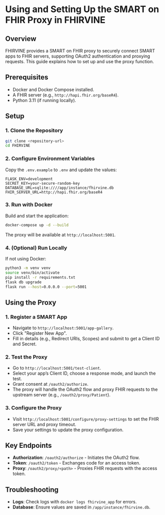 # Using and Setting Up the SMART on FHIR Proxy in FHIRVINE

## Overview

FHIRVINE provides a SMART on FHIR proxy to securely connect SMART apps to FHIR servers, supporting OAuth2 authentication and proxying requests. This guide explains how to set up and use the proxy function.

## Prerequisites

- Docker and Docker Compose installed.
- A FHIR server (e.g., `http://hapi.fhir.org/baseR4`).
- Python 3.11 (if running locally).

## Setup

### 1. Clone the Repository

```bash
git clone <repository-url>
cd FHIRVINE
```

### 2. Configure Environment Variables

Copy the `.env.example` to `.env` and update the values:

```env
FLASK_ENV=development
SECRET_KEY=your-secure-random-key
DATABASE_URL=sqlite:////app/instance/fhirvine.db
FHIR_SERVER_URL=http://hapi.fhir.org/baseR4
```

### 3. Run with Docker

Build and start the application:

```bash
docker-compose up -d --build
```

The proxy will be available at `http://localhost:5001`.

### 4. (Optional) Run Locally

If not using Docker:

```bash
python3 -m venv venv
source venv/bin/activate
pip install -r requirements.txt
flask db upgrade
flask run --host=0.0.0.0 --port=5001
```

## Using the Proxy

### 1. Register a SMART App

- Navigate to `http://localhost:5001/app-gallery`.
- Click "Register New App".
- Fill in details (e.g., Redirect URIs, Scopes) and submit to get a Client ID and Secret.

### 2. Test the Proxy

- Go to `http://localhost:5001/test-client`.
- Select your app’s Client ID, choose a response mode, and launch the test.
- Grant consent at `/oauth2/authorize`.
- The proxy will handle the OAuth2 flow and proxy FHIR requests to the upstream server (e.g., `/oauth2/proxy/Patient`).

### 3. Configure the Proxy

- Visit `http://localhost:5001/configure/proxy-settings` to set the FHIR server URL and proxy timeout.
- Save your settings to update the proxy configuration.

## Key Endpoints

- **Authorization**: `/oauth2/authorize` - Initiates the OAuth2 flow.
- **Token**: `/oauth2/token` - Exchanges code for an access token.
- **Proxy**: `/oauth2/proxy/<path>` - Proxies FHIR requests with the access token.

## Troubleshooting

- **Logs**: Check logs with `docker logs fhirvine_app` for errors.
- **Database**: Ensure values are saved in `/app/instance/fhirvine.db`.